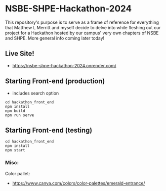 # NSBE-SHPE-Hackathon-2024
This repository's purpose is to serve as a frame of reference for everything that Matthew L Merritt and myself decide to delve into while fleshing out our project 
for a Hackathon hosted by our campus' very own chapters of NSBE and SHPE. More general info coming later today!


## Live Site!
- https://nsbe-shpe-hackathon-2024.onrender.com/


## Starting Front-end (production)
- includes search option

```
cd hackathon_front_end
npm install
npm build
npm run serve
```

## Starting Front-end (testing)

```
cd hackathon_front_end
npm install
npm start
```

### Misc:
Color pallet:
- https://www.canva.com/colors/color-palettes/emerald-entrance/
